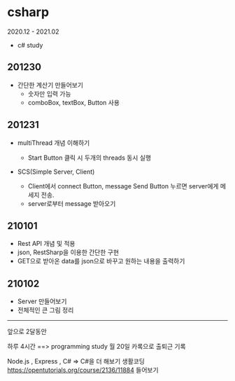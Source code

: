 # csharp

2020.12 - 2021.02
- c# study


## 201230
- 간단한 계산기 만들어보기
    + 숫자만 입력 가능
    + comboBox, textBox, Button 사용

## 201231
- multiThread 개념 이해하기
    + Start Button 클릭 시 두개의 threads 동시 실행

- SCS(Simple Server, Client)
    + Client에서 connect Button, message Send Button 누르면 server에게 메세지 전송.
    + server로부터 message 받아오기

## 210101
- Rest API 개념 및 적용
- json, RestSharp을 이용한 간단한 구현
- GET으로 받아온 data를 json으로 바꾸고 원하는 내용을 출력하기

## 210102
- Server 만들어보기
- 전체적인 큰 그림 정리


---

앞으로 2달동안

하루 4시간 ==> programming study
월 20일
카록으로 출퇴근 기록

Node.js , Express , C# => C#을 더 해보기
생활코딩 
https://opentutorials.org/course/2136/11884
들어보기

